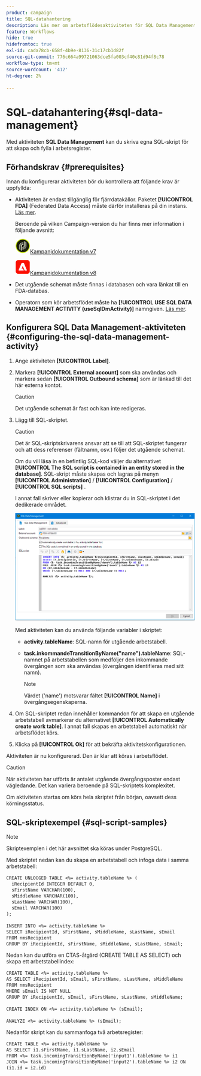 ```yaml
---
product: campaign
title: SQL-datahantering
description: Läs mer om arbetsflödesaktiviteten för SQL Data Management
feature: Workflows
hide: true
hidefromtoc: true
exl-id: cada78cb-658f-4b9e-8136-31c17cb1d82f
source-git-commit: 776c664a99721063dce5fa003cf40c81d94f8c78
workflow-type: tm+mt
source-wordcount: '412'
ht-degree: 2%

---
```


# SQL-datahantering{#sql-data-management}



Med aktiviteten **SQL Data Management** kan du skriva egna SQL-skript för att skapa och fylla i arbetsregister.

## Förhandskrav {#prerequisites}

Innan du konfigurerar aktiviteten bör du kontrollera att följande krav är uppfyllda:

* Aktiviteten är endast tillgänglig för fjärrdatakällor. Paketet **[!UICONTROL FDA]** (Federated Data Access) måste därför installeras på din instans. [Läs mer](../../installation/using/about-fda.md).

  Beroende på vilken Campaign-version du har finns mer information i följande avsnitt:

  ![](assets/do-not-localize/v7.jpeg)[Kampanjdokumentation v7](../../installation/using/about-fda.md)

  ![](assets/do-not-localize/v8.png)[Kampanjdokumentation v8](https://experienceleague.adobe.com/docs/campaign/campaign-v8/connect/fda.html)

* Det utgående schemat måste finnas i databasen och vara länkat till en FDA-databas.
* Operatorn som kör arbetsflödet måste ha **[!UICONTROL USE SQL DATA MANAGEMENT ACTIVITY (useSqlDmActivity)]** namngiven. [Läs mer](../../platform/using/access-management-named-rights.md).

## Konfigurera SQL Data Management-aktiviteten {#configuring-the-sql-data-management-activity}

1. Ange aktiviteten **[!UICONTROL Label]**.
1. Markera **[!UICONTROL External account]** som ska användas och markera sedan **[!UICONTROL Outbound schema]** som är länkad till det här externa kontot.

   >[!CAUTION]
   >
   >Det utgående schemat är fast och kan inte redigeras.

1. Lägg till SQL-skriptet.

   >[!CAUTION]
   >
   >Det är SQL-skriptskrivarens ansvar att se till att SQL-skriptet fungerar och att dess referenser (fältnamn, osv.) följer det utgående schemat.

   Om du vill läsa in en befintlig SQL-kod väljer du alternativet **[!UICONTROL The SQL script is contained in an entity stored in the database]**. SQL-skript måste skapas och lagras på menyn **[!UICONTROL Administration]** / **[!UICONTROL Configuration]** / **[!UICONTROL SQL scripts]** .

   I annat fall skriver eller kopierar och klistrar du in SQL-skriptet i det dedikerade området.

   ![](assets/sql_datamanagement.png)

   Med aktiviteten kan du använda följande variabler i skriptet:

   * **activity.tableName**: SQL-namn för utgående arbetstabell.
   * **task.inkommandeTransitionByName(&quot;name&quot;).tableName**: SQL-namnet på arbetstabellen som medföljer den inkommande övergången som ska användas (övergången identifieras med sitt namn).

     >[!NOTE]
     >
     >Värdet (&#39;name&#39;) motsvarar fältet **[!UICONTROL Name]** i övergångsegenskaperna.

1. Om SQL-skriptet redan innehåller kommandon för att skapa en utgående arbetstabell avmarkerar du alternativet **[!UICONTROL Automatically create work table]**. I annat fall skapas en arbetstabell automatiskt när arbetsflödet körs.
1. Klicka på **[!UICONTROL Ok]** för att bekräfta aktivitetskonfigurationen.

Aktiviteten är nu konfigurerad. Den är klar att köras i arbetsflödet.

>[!CAUTION]
>
>När aktiviteten har utförts är antalet utgående övergångsposter endast vägledande. Det kan variera beroende på SQL-skriptets komplexitet.
>  
>Om aktiviteten startas om körs hela skriptet från början, oavsett dess körningsstatus.

## SQL-skriptexempel {#sql-script-samples}

>[!NOTE]
>
>Skriptexemplen i det här avsnittet ska köras under PostgreSQL.

Med skriptet nedan kan du skapa en arbetstabell och infoga data i samma arbetstabell:

```
CREATE UNLOGGED TABLE <%= activity.tableName %> (
  iRecipientId INTEGER DEFAULT 0,
  sFirstName VARCHAR(100),
  sMiddleName VARCHAR(100),
  sLastName VARCHAR(100),
  sEmail VARCHAR(100)
);

INSERT INTO <%= activity.tableName %>
SELECT iRecipientId, sFirstName, sMiddleName, sLastName, sEmail
FROM nmsRecipient
GROUP BY iRecipientId, sFirstName, sMiddleName, sLastName, sEmail;
```

Nedan kan du utföra en CTAS-åtgärd (CREATE TABLE AS SELECT) och skapa ett arbetstabellindex:

```
CREATE TABLE <%= activity.tableName %>
AS SELECT iRecipientId, sEmail, sFirstName, sLastName, sMiddleName
FROM nmsRecipient
WHERE sEmail IS NOT NULL
GROUP BY iRecipientId, sEmail, sFirstName, sLastName, sMiddleName;

CREATE INDEX ON <%= activity.tableName %> (sEmail);

ANALYZE <%= activity.tableName %> (sEmail);
```

Nedanför skript kan du sammanfoga två arbetsregister:

```
CREATE TABLE <%= activity.tableName %>
AS SELECT i1.sFirstName, i1.sLastName, i2.sEmail
FROM <%= task.incomingTransitionByName('input1').tableName %> i1
JOIN <%= task.incomingTransitionByName('input2').tableName %> i2 ON (i1.id = i2.id)
```
